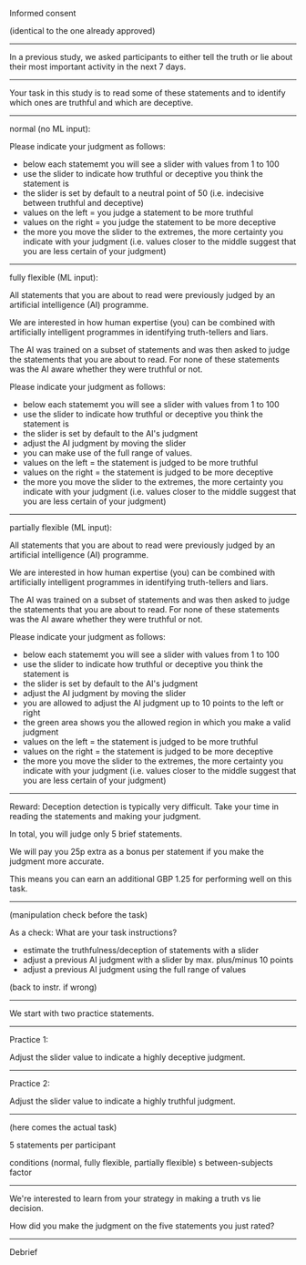 Informed consent 

(identical to the one already approved)

-------

In a previous study, we asked participants to either tell the truth or lie about their most important activity in the next 7 days.

-------

Your task in this study is to read some of these statements and to identify which ones are truthful and which are deceptive.

-------

normal (no ML input):

Please indicate your judgment as follows:

- below each statememt you will see a slider with values from 1 to 100
- use the slider to indicate how truthful or deceptive you think the statement is
- the slider is set by default to a neutral point of 50 (i.e. indecisive between truthful and deceptive)
- values on the left = you judge a statement to be more truthful
- values on the right = you judge the statement to be more deceptive
- the more you move the slider to the extremes, the more certainty you indicate with your judgment (i.e. values closer to the middle suggest that you are less certain of your judgment)

-------

fully flexible (ML input):

All statements that you are about to read were previously judged by an artificial intelligence (AI) programme.

We are interested in how human expertise (you) can be combined with artificially intelligent programmes in identifying truth-tellers and liars.

The AI was trained on a subset of statements and was then asked to judge the statements that you are about to read. For none of these statements was the AI aware whether they were truthful or not.


Please indicate your judgment as follows:

- below each statememt you will see a slider with values from 1 to 100
- use the slider to indicate how truthful or deceptive you think the statement is
- the slider is set by default to the AI's judgment
- adjust the AI judgment by moving the slider
- you can make use of the full range of values.
- values on the left = the statement is judged to be more truthful
- values on the right = the statement is judged to be more deceptive
- the more you move the slider to the extremes, the more certainty you indicate with your judgment (i.e. values closer to the middle suggest that you are less certain of your judgment)


----------

partially flexible (ML input):

All statements that you are about to read were previously judged by an artificial intelligence (AI) programme.

We are interested in how human expertise (you) can be combined with artificially intelligent programmes in identifying truth-tellers and liars.

The AI was trained on a subset of statements and was then asked to judge the statements that you are about to read. For none of these statements was the AI aware whether they were truthful or not.


Please indicate your judgment as follows:

- below each statememt you will see a slider with values from 1 to 100
- use the slider to indicate how truthful or deceptive you think the statement is
- the slider is set by default to the AI's judgment
- adjust the AI judgment by moving the slider
- you are allowed to adjust the AI judgment up to 10 points to the left or right
- the green area shows you the allowed region in which you make a valid judgment
- values on the left = the statement is judged to be more truthful
- values on the right = the statement is judged to be more deceptive
- the more you move the slider to the extremes, the more certainty you indicate with your judgment (i.e. values closer to the middle suggest that you are less certain of your judgment)

--------

Reward: Deception detection is typically very difficult. Take your time in reading the statements and making your judgment.

In total, you will judge only 5 brief statements. 

We will pay you 25p extra as a bonus per statement if you make the judgment more accurate.

This means you can earn an additional GBP 1.25 for performing well on this task.

------
(manipulation check before the task)

As a check: What are your task instructions?

- estimate the truthfulness/deception of statements with a slider
- adjust a previous AI judgment with a slider by max. plus/minus 10 points
- adjust a previous AI judgment using the full range of values

(back to instr. if wrong)

-------

We start with two practice statements.

-------

Practice 1:

Adjust the slider value to indicate a highly deceptive judgment.

-------

Practice 2:

Adjust the slider value to indicate a highly truthful judgment.

-------

(here comes the actual task)

5 statements per participant

conditions (normal, fully flexible, partially flexible) s between-subjects factor

-------

We're interested to learn from your strategy in making a truth vs lie decision.

How did you make the judgment on the five statements you just rated?

-------

Debrief
